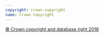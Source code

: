 ```yaml
---
copyright: crown-copyright
name: Crown Copyright
---
```


[© Crown copyright and database right 2018](https://www.nationalarchives.gov.uk/information-management/re-using-public-sector-information/uk-government-licensing-framework/crown-copyright/)
